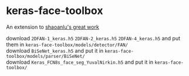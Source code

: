 # keras-face-toolbox

An extension to [shaoanlu's great work](https://github.com/shaoanlu/face_toolbox_keras)  
  
download `2DFAN-1_keras.h5` `2DFAN-2_keras.h5` `2DFAN-4_keras.h5` and put them in `keras-face-toolbox/models/detector/FAN/`    
download `BiSeNet_keras.h5` and put it in `keras-face-toolbox/models/parser/BiSeNet/`  
download `Keras_FCN8s_face_seg_YuvalNirkin.h5` and put it in `keras-face-toolbox/`  
